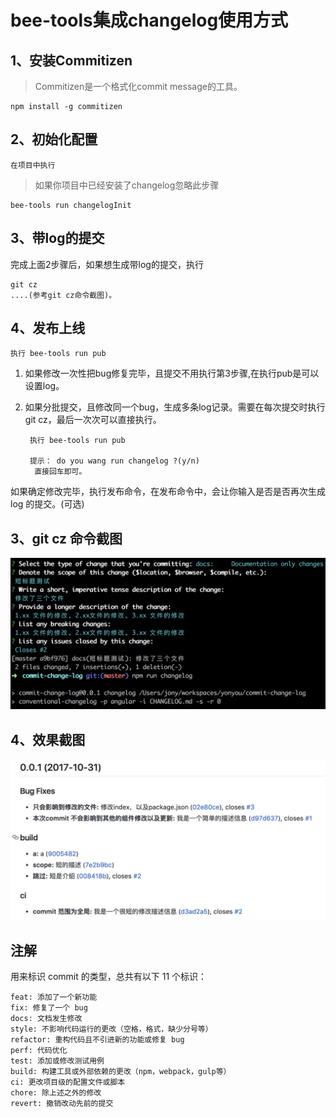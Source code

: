 # bee-tools集成changelog使用方式

## 1、安装Commitizen

> Commitizen是一个格式化commit message的工具。

    npm install -g commitizen
    


## 2、初始化配置
    
    在项目中执行
> 如果你项目中已经安装了changelog忽略此步骤
    
    bee-tools run changelogInit

## 3、带log的提交

完成上面2步骤后，如果想生成带log的提交，执行
    
    git cz
    ....(参考git cz命令截图)。
    
## 4、发布上线
    
    执行 bee-tools run pub

1. 如果修改一次性把bug修复完毕，且提交不用执行第3步骤,在执行pub是可以设置log。
2. 如果分批提交，且修改同一个bug，生成多条log记录。需要在每次提交时执行git cz，最后一次次可以直接执行。

        执行 bee-tools run pub
     
        提示： do you wang run changelog ?(y/n)
         直接回车即可。

如果确定修改完毕，执行发布命令，在发布命令中，会让你输入是否是否再次生成log 的提交。(可选)


## 3、git cz 命令截图
![](media/15093486333182/15094390880861.jpg)

## 4、效果截图
![](media/15093486333182/15094393010120.jpg)


## 注解

用来标识 commit 的类型，总共有以下 11 个标识：

	feat: 添加了一个新功能
	fix: 修复了一个 bug
	docs: 文档发生修改
	style: 不影响代码运行的更改（空格，格式，缺少分号等）
	refactor: 重构代码且不引进新的功能或修复 bug
	perf: 代码优化
	test: 添加或修改测试用例
	build: 构建工具或外部依赖的更改（npm，webpack，gulp等）
	ci: 更改项目级的配置文件或脚本
	chore: 除上述之外的修改
	revert: 撤销改动先前的提交


